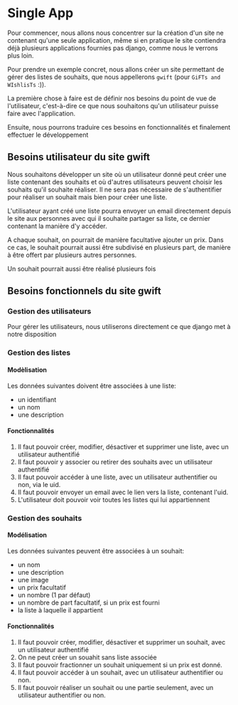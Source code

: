 # Single App

Pour commencer, nous allons nous concentrer sur la création d'un site ne contenant qu'une seule application, même si en pratique le site contiendra déjà plusieurs applications fournies pas django, comme nous le verrons plus loin.

Pour prendre un exemple concret, nous allons créer un site permettant de gérer des listes de souhaits, que nous appellerons `gwift` (pour `GiFTs and WIshlisTs` :)).

La première chose à faire est de définir nos besoins du point de vue de l'utilisateur, c'est-à-dire ce que nous souhaitons qu'un utilisateur puisse faire avec l'application.

Ensuite, nous pourrons traduire ces besoins en fonctionnalités et finalement effectuer le développement

Besoins utilisateur du site gwift
---------------------------------

Nous souhaitons développer un site où un utilisateur donné peut créer une liste contenant des souhaits et où d'autres utilisateurs peuvent choisir les souhaits qu'il souhaite réaliser.
Il ne sera pas nécessaire de s'authentifier pour réaliser un souhait mais bien pour créer une liste.

L'utilisateur ayant créé une liste pourra envoyer un email directement depuis le site aux personnes avec qui il souhaite partager sa liste, ce dernier contenant la manière d'y accéder.

A chaque souhait, on pourrait de manière facultative ajouter un prix. Dans ce cas, le souhait pourrait aussi être subdivisé en plusieurs part, de manière à être offert par plusieurs autres personnes.

Un souhait pourrait aussi être réalisé plusieurs fois

Besoins fonctionnels du site gwift
----------------------------------

### Gestion des utilisateurs

Pour gérer les utilisateurs, nous utiliserons directement ce que django met à notre disposition

### Gestion des listes

#### Modèlisation

Les données suivantes doivent être associées à une liste:

* un identifiant
* un nom
* une description

#### Fonctionnalités

 1. Il faut pouvoir créer, modifier, désactiver et supprimer une liste, avec un utilisateur authentifié
 2. Il faut pouvoir y associer ou retirer des souhaits avec un utilisateur authentifié
 3. Il faut pouvoir accéder à une liste, avec un utilisateur authentifier ou non, via le uid.
 4. Il faut pouvoir envoyer un email avec le lien vers la liste, contenant l'uid.
 5. L'utilisateur doit pouvoir voir toutes les listes qui lui appartiennent

### Gestion des souhaits

#### Modélisation

Les données suivantes peuvent être associées à un souhait:
* un nom
* une description
* une image
* un prix facultatif
* un nombre (1 par défaut)
* un nombre de part facultatif, si un prix est fourni
* la liste à laquelle il appartient

#### Fonctionnalités

 1. Il faut pouvoir créer, modifier, désactiver et supprimer un souhait, avec un utilisateur authentifié
 2. On ne peut créer un souahit sans liste associée
 3. Il faut pouvoir fractionner un souhait uniquement si un prix est donné.
 4. Il faut pouvoir accéder à un souhait, avec un utilisateur authentifier ou non.
 5. Il faut pouvoir réaliser un souhait ou une partie seulement, avec un utilisateur authentifier ou non.

